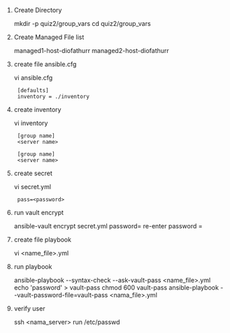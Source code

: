 1. Create Directory 

    mkdir -p quiz2/group_vars
    cd quiz2/group_vars

2. Create Managed File list

    managed1-host-diofathurr
    managed2-host-diofathurr

3. create file ansible.cfg

    vi ansible.cfg

        [defaults]
        inventory = ./inventory

4. create inventory

    vi inventory

        [group name]
        <server name>

        [group name]
        <server name>
    
5. create secret

    vi secret.yml

        pass=<password>

6. run vault encrypt

    ansible-vault encrypt secret.yml
    password=<password>
    re-enter password =<password>

7. create file playbook

    vi <name_file>.yml

8. run playbook 

    ansible-playbook --syntax-check --ask-vault-pass <name_file>.yml
    echo 'password' > vault-pass
    chmod 600 vault-pass
    ansible-playbook --vault-password-file=vault-pass <nama_file>.yml

9. verify user

    ssh <nama_server> 
    run /etc/passwd
